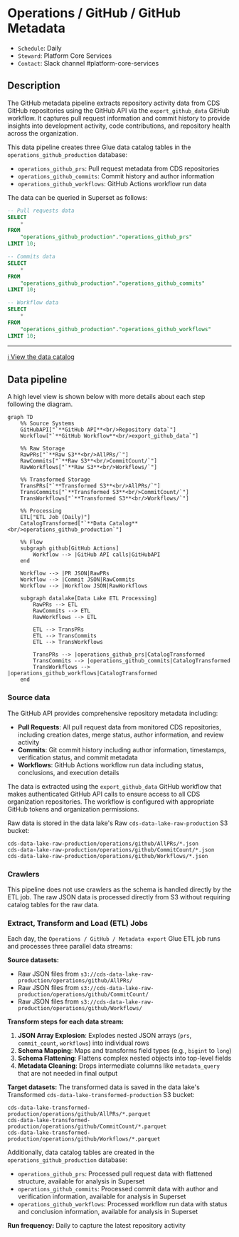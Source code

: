 # Operations / GitHub / GitHub Metadata

* `Schedule`: Daily
* `Steward`: Platform Core Services
* `Contact`: Slack channel #platform-core-services

## Description

The GitHub metadata pipeline extracts repository activity data from CDS GitHub repositories using the GitHub API via the `export_github_data` GitHub workflow. It captures pull request information and commit history to provide insights into development activity, code contributions, and repository health across the organization.

This data pipeline creates three Glue data catalog tables in the `operations_github_production` database:
- `operations_github_prs`: Pull request metadata from CDS repositories
- `operations_github_commits`: Commit history and author information
- `operations_github_workflows`: GitHub Actions workflow run data

The data can be queried in Superset as follows:

```sql
-- Pull requests data
SELECT 
    * 
FROM 
    "operations_github_production"."operations_github_prs" 
LIMIT 10;

-- Commits data
SELECT 
    * 
FROM 
    "operations_github_production"."operations_github_commits" 
LIMIT 10;

-- Workflow data
SELECT 
    * 
FROM 
    "operations_github_production"."operations_github_workflows" 
LIMIT 10;
```

---

[:information_source:  View the data catalog](../../../catalog/operations/github/github-metadata.md)

## Data pipeline

A high level view is shown below with more details about each step following the diagram.

```mermaid
graph TD
    %% Source Systems
    GitHubAPI["`**GitHub API**<br/>Repository data`"]
    Workflow["`**GitHub Workflow**<br/>export_github_data`"]
    
    %% Raw Storage
    RawPRs["`**Raw S3**<br/>AllPRs/`"]
    RawCommits["`**Raw S3**<br/>CommitCount/`"]
    RawWorkflows["`**Raw S3**<br/>Workflows/`"]
    
    %% Transformed Storage
    TransPRs["`**Transformed S3**<br/>AllPRs/`"]
    TransCommits["`**Transformed S3**<br/>CommitCount/`"]
    TransWorkflows["`**Transformed S3**<br/>Workflows/`"]
    
    %% Processing
    ETL["ETL Job (Daily)"]
    CatalogTransformed["`**Data Catalog**<br/>operations_github_production`"]

    %% Flow
    subgraph github[GitHub Actions]
        Workflow --> |GitHub API calls|GitHubAPI
    end
    
    Workflow --> |PR JSON|RawPRs
    Workflow --> |Commit JSON|RawCommits  
    Workflow --> |Workflow JSON|RawWorkflows

    subgraph datalake[Data Lake ETL Processing]
        RawPRs --> ETL
        RawCommits --> ETL
        RawWorkflows --> ETL
        
        ETL --> TransPRs
        ETL --> TransCommits
        ETL --> TransWorkflows
        
        TransPRs --> |operations_github_prs|CatalogTransformed
        TransCommits --> |operations_github_commits|CatalogTransformed
        TransWorkflows --> |operations_github_workflows|CatalogTransformed
    end
```

### Source data

The GitHub API provides comprehensive repository metadata including:

- **Pull Requests**: All pull request data from monitored CDS repositories, including creation dates, merge status, author information, and review activity
- **Commits**: Git commit history including author information, timestamps, verification status, and commit metadata
- **Workflows**: GitHub Actions workflow run data including status, conclusions, and execution details

The data is extracted using the `export_github_data` GitHub workflow that makes authenticated GitHub API calls to ensure access to all CDS organization repositories. The workflow is configured with appropriate GitHub tokens and organization permissions.

Raw data is stored in the data lake's Raw `cds-data-lake-raw-production` S3 bucket:

```
cds-data-lake-raw-production/operations/github/AllPRs/*.json
cds-data-lake-raw-production/operations/github/CommitCount/*.json
cds-data-lake-raw-production/operations/github/Workflows/*.json
```

### Crawlers

This pipeline does not use crawlers as the schema is handled directly by the ETL job. The raw JSON data is processed directly from S3 without requiring catalog tables for the raw data.

### Extract, Transform and Load (ETL) Jobs

Each day, the `Operations / GitHub / Metadata export` Glue ETL job runs and processes three parallel data streams:

**Source datasets:**
- Raw JSON files from `s3://cds-data-lake-raw-production/operations/github/AllPRs/`
- Raw JSON files from `s3://cds-data-lake-raw-production/operations/github/CommitCount/`
- Raw JSON files from `s3://cds-data-lake-raw-production/operations/github/Workflows/`

**Transform steps for each data stream:**
1. **JSON Array Explosion**: Explodes nested JSON arrays (`prs`, `commit_count`, `workflows`) into individual rows
2. **Schema Mapping**: Maps and transforms field types (e.g., `bigint` to `long`)
3. **Schema Flattening**: Flattens complex nested objects into top-level fields
4. **Metadata Cleaning**: Drops intermediate columns like `metadata_query` that are not needed in final output

**Target datasets:**
The transformed data is saved in the data lake's Transformed `cds-data-lake-transformed-production` S3 bucket:

```
cds-data-lake-transformed-production/operations/github/AllPRs/*.parquet
cds-data-lake-transformed-production/operations/github/CommitCount/*.parquet
cds-data-lake-transformed-production/operations/github/Workflows/*.parquet
```

Additionally, data catalog tables are created in the `operations_github_production` database:

- `operations_github_prs`: Processed pull request data with flattened structure, available for analysis in Superset
- `operations_github_commits`: Processed commit data with author and verification information, available for analysis in Superset
- `operations_github_workflows`: Processed workflow run data with status and conclusion information, available for analysis in Superset

**Run frequency:** Daily to capture the latest repository activity
